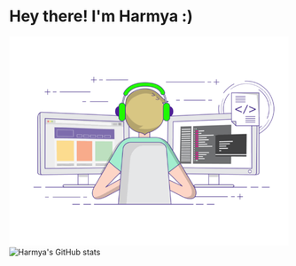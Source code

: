 # Hey there! I'm Harmya :)


![Harmya's GitHub stats](https://github.com/harmya/harmya/blob/main/gif3.gif)
<br>
![Harmya's GitHub stats](https://github-readme-stats.vercel.app/api/top-langs/?username=harmya&hide=Jupyter%20Notebook&theme=radical)
